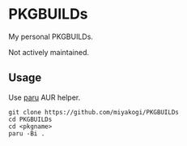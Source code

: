 # PKGBUILDs

My personal PKGBUILDs.

Not actively maintained.

## Usage

Use [paru](https://github.com/Morganamilo/paru) AUR helper.

```
git clone https://github.com/miyakogi/PKGBUILDs
cd PKGBUILDs
cd <pkgname>
paru -Bi .
```
